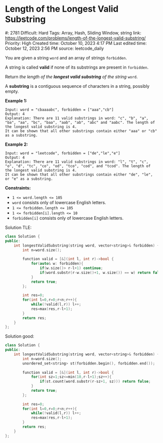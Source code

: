 # Length of the Longest Valid Substring

#: 2781
Difficult: Hard
Tags: Array, Hash, Sliding Window, string
link: https://leetcode.com/problems/length-of-the-longest-valid-substring/
Priority: High
Created time: October 10, 2023 4:17 PM
Last edited time: October 12, 2023 2:56 PM
source: leetcode_daily

You are given a string `word` and an array of strings `forbidden`.

A string is called **valid** if none of its substrings are present in `forbidden`.

Return *the length of the **longest valid substring** of the string* `word`.

A **substring** is a contiguous sequence of characters in a string, possibly empty.

**Example 1:**

```
Input: word = "cbaaaabc", forbidden = ["aaa","cb"]
Output: 4
Explanation: There are 11 valid substrings in word: "c", "b", "a", "ba", "aa", "bc", "baa", "aab", "ab", "abc" and "aabc". The length of the longest valid substring is 4.
It can be shown that all other substrings contain either "aaa" or "cb" as a substring.
```

**Example 2:**

```
Input: word = "leetcode", forbidden = ["de","le","e"]
Output: 4
Explanation: There are 11 valid substrings in word: "l", "t", "c", "o", "d", "tc", "co", "od", "tco", "cod", and "tcod". The length of the longest valid substring is 4.
It can be shown that all other substrings contain either "de", "le", or "e" as a substring.

```

**Constraints:**

- `1 <= word.length <= 105`
- `word` consists only of lowercase English letters.
- `1 <= forbidden.length <= 105`
- `1 <= forbidden[i].length <= 10`
- `forbidden[i]` consists only of lowercase English letters.

Solution TLE:

```cpp
class Solution {
public:
    int longestValidSubstring(string word, vector<string>& forbidden) {
        int n=word.size();
        
        function valid = [&](int l, int r)->bool {
            for(auto& w: forbidden){
                if(w.size()> r-l+1) continue;
                if(word.substr(r-w.size()+1, w.size()) == w) return false;
            }
            return true;
        };
        
        int res=0;
        for(int l=0,r=0;r<n;r++){
            while(!valid(l,r)) l++;
            res=max(res,r-l+1);
        }
        return res;
    }
};
```

Solution good:

```cpp
class Solution {
public:
    int longestValidSubstring(string word, vector<string>& forbidden) {
        int n=word.size();
        unordered_set<string> st(forbidden.begin(), forbidden.end());
        
        function valid = [&](int l, int r)->bool {
            for(int sz=1;sz<=min(10,r-l+1);sz++){
                if(st.count(word.substr(r-sz+1, sz))) return false;
            }
            return true;
        };
        
        int res=0;
        for(int l=0,r=0;r<n;r++){
            while(!valid(l,r)) l++;
            res=max(res,r-l+1);
        }
        return res;
    }
};
```